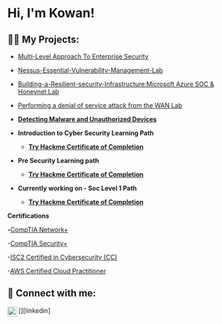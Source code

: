 <h1>Hi, I'm Kowan! 
  
<h2>👨‍💻 My Projects:</h2>

- [Multi-Level Approach To Enterprise Security](https://github.com/kowan7/Multi-Level-Approach-to-Enterprise-Security/blob/main/README.md)
  
- [Nessus-Essential-Vulnerability-Management-Lab](https://github.com/kowan7/Nessus-Essentials-Vulnerability-Management-Lab/blob/main/README.md)
  
- [Building-a-Resilient-security-Infrastructure:Microsoft Azure SOC & Honeynet Lab](https://github.com/kowan7/Building-a-Resilient-security-Infrastructure)
  
- [Performing a denial of service attack from the WAN Lab](https://github.com/kowan7/Performing-a-denial-of-service-Attack-from-the-WAN-Lab/tree/main)<b>

-  [Detecting Malware and Unauthorized Devices](https://github.com/kowan7/Detecting-Malware-and-Unauthorized-Devices)
  
- <b>Introduction to Cyber Security Learning Path</b>
  - [Try Hackme Certificate of Completion](https://tryhackme-certificates.s3-eu-west-1.amazonaws.com/THM-JM4CUBPZSY.png)

- <b>Pre Security Learning path</b>
  - [Try Hackme Certificate of Completion](https://tryhackme-certificates.s3-eu-west-1.amazonaws.com/THM-MNZZD3AAEG.png)
  
- <b>Currently working on - Soc Level 1 Path</b>
  - [Try Hackme Certificate of Completion]()

 
</h2> Certifications</h2>

-</b>[CompTIA Network+](https://www.credly.com/badges/9d12eb4d-6bc0-4d7e-9398-cd4b92452df9/public_url)  

-</b>[CompTIA Security+](https://www.credly.com/badges/474ad65b-b9d1-41c3-9a29-321f03ca1db3/public_url)

-</b>[ISC2 Certified in Cybersecurity (CC)](https://www.credly.com/badges/13445db1-f357-40bc-a7f3-9d5e70a70416)

-</b>[AWS Certified Cloud Practitioner](https://www.credly.com/earner/earned/badge/4a42b782-e0d0-46f0-9b5f-a083c7c06193)

<h2> 🤳 Connect with me:</h2>
[<img align="left" ![image](https://github.com/ko![image](https://github.com/kowan7/Kowan7/assets/143843214/ff81b732-e820-4f9b-8b0c-0036fe93d90f)
wan7/Kowan7/assets/143843214/1e773ac6-015c-427e-a2e4-62b68d61ca8f)
a![image](https://github.com/kowan7/Kowan7/assets/143843214/ef98a584-be0b-47a4-9313-51a80c07d67e)
lt="JoshMadakor | LinkedI![image](https://github.com/kowan7/Kowan7/assets/143843214/7b3db054-ab12-4c24-925f-f1b273e2c852)
n" width="22px" src="https://cdn.jsdelivr.net/npm/simple-icons@v3/icons/linkedin.svg" />][linkedin]



[linkedin]: (https://www.linkedin.com/in/kowan-cutts-a0109a37/)
<!--
**Kowan7/Kowan7** is a ✨ _special_ ✨ repository because its `README.md` (this file) appears on your GitHub profile.

Here are some ideas to get you started:

- 🔭 I’m currently working on ...
- 🌱 I’m currently learning ...
- 👯 I’m looking to collaborate on ...
- 🤔 I’m looking for help with ...
- 💬 Ask me about ...
- 📫 How to reach me: ...
- 😄 Pronouns: ...
- ⚡ Fun fact: ...
-->
